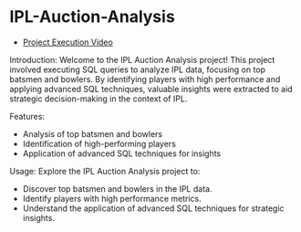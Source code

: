 # IPL-Auction-Analysis

- [Project Execution Video](https://drive.google.com/drive/folders/10n0aYm_RpKv7S_cGlCXIXbYVyOSavlUg)

Introduction: Welcome to the IPL Auction Analysis project! This project involved executing SQL queries to analyze IPL data, focusing on top batsmen and bowlers. By identifying players with high performance and applying advanced SQL techniques, valuable insights were extracted to aid strategic decision-making in the context of IPL.

Features:
- Analysis of top batsmen and bowlers
- Identification of high-performing players
- Application of advanced SQL techniques for insights

Usage: Explore the IPL Auction Analysis project to:
- Discover top batsmen and bowlers in the IPL data.
- Identify players with high performance metrics.
- Understand the application of advanced SQL techniques for strategic insights.
